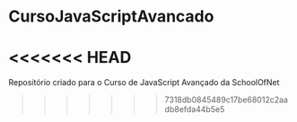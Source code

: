 # CursoJavaScriptAvancado
<<<<<<< HEAD
=======
Repositório criado para o Curso de JavaScript Avançado da SchoolOfNet
>>>>>>> 7318db0845489c17be68012c2aadb8efda44b5e5
